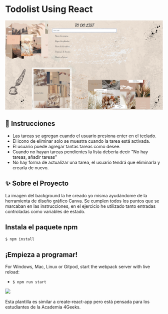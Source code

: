# Todolist Using React
<img src="src/img/PreviewTododefinitiva.png">

## 📝 Instrucciones
- Las tareas se agregan cuando el usuario presiona enter en el teclado.
- El icono de eliminar solo se muestra cuando la tarea está activada.
- El usuario puede agregar tantas tareas como desee.
- Cuando no hayan tareas pendientes la lista debería decir "No hay tareas,    añadir tareas"
- No hay forma de actualizar una tarea, el usuario tendrá que eliminarla y crearla de nuevo.

## ✨ Sobre el Proyecto

La imagen del background la he creado yo misma ayudándome de la herramienta de diseño gráfico Canva.
Se cumplen todos los puntos que se marcaban en las instrucciones, en el ejercicio he utilizado tanto entradas controladas como variables de estado.

## Instala el paquete npm

```
$ npm install
```

## ¡Empieza a programar!

For Windows, Mac, Linux or Gitpod, start the webpack server with live reload:
- `$ npm run start`
<p>
  <a href="https://gitpod.io#https://github.com/4GeeksAcademy/react-hello.git"><img src="https://raw.githubusercontent.com/4GeeksAcademy/react-hello/master/open-in-gitpod.svg?sanitize=true" />
  </a>
</p>
Esta plantilla es similar a create-react-app pero está pensada para los estudiantes de la Academia 4Geeks.